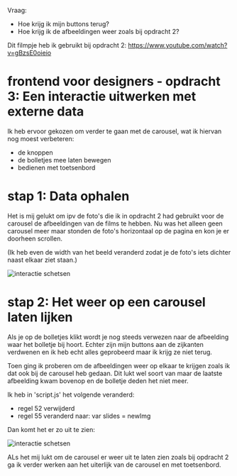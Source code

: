 Vraag:
- Hoe krijg ik mijn buttons terug?
- Hoe krijg ik de afbeeldingen weer zoals bij opdracht 2?

Dit filmpje heb ik gebruikt bij opdracht 2:
https://www.youtube.com/watch?v=gBzsE0oieio

# frontend voor designers - opdracht 3: Een interactie uitwerken met externe data

Ik heb ervoor gekozen om verder te gaan met de carousel, wat ik hiervan nog moest verbeteren:
- de knoppen
- de bolletjes mee laten bewegen
- bedienen met toetsenbord

# stap 1: Data ophalen
Het is mij gelukt om ipv de foto's die ik in opdracht 2 had gebruikt voor de carousel de afbeeldingen van de films te hebben. Nu was het alleen geen carousel meer maar stonden de foto's horizontaal op de pagina en kon je er doorheen scrollen. 

(Ik heb even de width van het beeld veranderd zodat je de foto's iets dichter naast elkaar ziet staan.)

![interactie schetsen](https://github.com/lidwien1/frontend-voor-designers-1920/blob/master/opdracht3/iteratie/screen1)

# stap 2: Het weer op een carousel laten lijken
Als je op de bolletjes klikt wordt je nog steeds verwezen naar de afbeelding waar het bolletje bij hoort. Echter zijn mijn buttons aan de zijkanten verdwenen en ik heb echt alles geprobeerd maar ik krijg ze niet terug. 

Toen ging ik proberen om de afbeeldingen weer op elkaar te krijgen zoals ik dat ook bij de carousel heb gedaan. Dit lukt wel soort van maar de laatste afbeelding kwam bovenop en de bolletje deden het niet meer.

Ik heb in 'script.js' het volgende veranderd:
- regel 52 verwijderd
- regel 55 veranderd naar: var slides = newImg

Dan komt het er zo uit te zien:

![interactie schetsen](iteratie/screen2)

ALs het mij lukt om de carousel er weer uit te laten zien zoals bij opdracht 2 ga ik verder werken aan het uiterlijk van de carousel en met toetsenbord.
